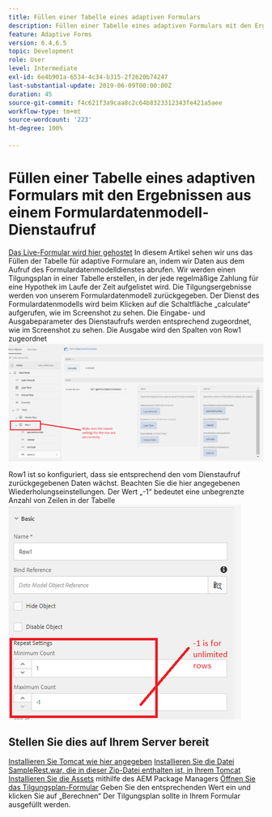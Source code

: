```yaml
---
title: Füllen einer Tabelle eines adaptiven Formulars
description: Füllen einer Tabelle eines adaptiven Formulars mit den Ergebnissen aus Formulardatenmodell-Dienstaufrufen
feature: Adaptive Forms
version: 6.4,6.5
topic: Development
role: User
level: Intermediate
exl-id: 6e4b901a-6534-4c34-b315-2f2620b74247
last-substantial-update: 2019-06-09T00:00:00Z
duration: 45
source-git-commit: f4c621f3a9caa8c2c64b8323312343fe421a5aee
workflow-type: tm+mt
source-wordcount: '223'
ht-degree: 100%

---
```


# Füllen einer Tabelle eines adaptiven Formulars mit den Ergebnissen aus einem Formulardatenmodell-Dienstaufruf

[Das Live-Formular wird hier gehostet](https://forms.enablementadobe.com/content/dam/formsanddocuments/amortization/jcr:content?wcmmode=disabled)
In diesem Artikel sehen wir uns das Füllen der Tabelle für adaptive Formulare an, indem wir Daten aus dem Aufruf des Formulardatenmodelldienstes abrufen. Wir werden einen Tilgungsplan in einer Tabelle erstellen, in der jede regelmäßige Zahlung für eine Hypothek im Laufe der Zeit aufgelistet wird. Die Tilgungsergebnisse werden von unserem Formulardatenmodell zurückgegeben. Der Dienst des Formulardatenmodells wird beim Klicken auf die Schaltfläche „calculate“ aufgerufen, wie im Screenshot zu sehen. Die Eingabe- und Ausgabeparameter des Dienstaufrufs werden entsprechend zugeordnet, wie im Screenshot zu sehen. Die Ausgabe wird den Spalten von Row1 zugeordnet
![clickevent](assets/amortization.PNG)

Row1 ist so konfiguriert, dass sie entsprechend den vom Dienstaufruf zurückgegebenen Daten wächst. Beachten Sie die hier angegebenen Wiederholungseinstellungen. Der Wert „-1“ bedeutet eine unbegrenzte Anzahl von Zeilen in der Tabelle
![Row1](assets/rowconfiguration.PNG)

## Stellen Sie dies auf Ihrem Server bereit

[Installieren Sie Tomcat wie hier angegeben](/help/forms/ic-print-channel-tutorial/set-up-tomcat.md)
[Installieren Sie die Datei SampleRest.war, die in dieser Zip-Datei enthalten ist, in Ihrem Tomcat](assets/sample-rest.zip)
[Installieren Sie die Assets](assets/amortizationschedule.zip) mithilfe des AEM Package Managers
[Öffnen Sie das Tilgungsplan-Formular](http://localhost:4502/content/dam/formsanddocuments/amortization/jcr:content?wcmmode=disabled)
Geben Sie den entsprechenden Wert ein und klicken Sie auf „Berechnen“
Der Tilgungsplan sollte in Ihrem Formular ausgefüllt werden.
